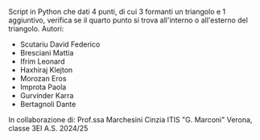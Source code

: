  Script in Python che dati 4 punti, di cui 3 formanti un triangolo e 1 aggiuntivo, verifica se il quarto punto si trova all'interno o all'esterno del triangolo.
 Autori:
   - Scutariu David Federico
   - Bresciani Mattia
   - Ifrim Leonard
   - Haxhiraj Klejton
   - Morozan Eros
   - Improta Paola
   - Gurvinder Karra
   - Bertagnoli Dante

In collaborazione di: Prof.ssa Marchesini Cinzia
ITIS "G. Marconi" Verona, classe 3EI A.S. 2024/25
